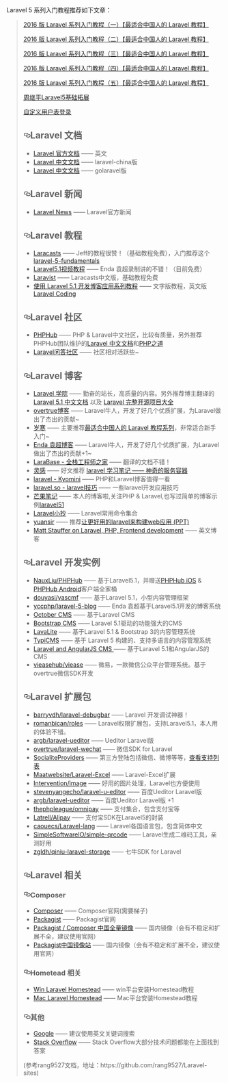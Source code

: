  
Laravel 5 系列入门教程推荐如下文章：
<blockquote>
<p><a href="https://github.com/johnlui/Learn-Laravel-5/issues/4">2016 版 Laravel 系列入门教程（一）【最适合中国人的 Laravel 教程】</a></p>

<p><a href="https://github.com/johnlui/Learn-Laravel-5/issues/5">2016 版 Laravel 系列入门教程（二）【最适合中国人的 Laravel 教程】</a></p>

<p><a href="https://github.com/johnlui/Learn-Laravel-5/issues/6">2016 版 Laravel 系列入门教程（三）【最适合中国人的 Laravel 教程】</a></p>

<p><a href="https://github.com/johnlui/Learn-Laravel-5/issues/7">2016 版 Laravel 系列入门教程（四）【最适合中国人的 Laravel 教程】</a></p>

<p><a href="https://github.com/johnlui/Learn-Laravel-5/issues/8">2016 版 Laravel 系列入门教程（五）【最适合中国人的 Laravel 教程】</a></p>

<p><a href="http://www.zhoujiping.com/laravel-tutorial.html">周继平Laravel5基础拓展</a></p>
<p><a href="http://laravelacademy.org/post/5925.html">自定义用户表登录</a></p>

<h2><a id="user-content-laravel-文档" class="anchor" href="#laravel-文档" aria-hidden="true"><svg aria-hidden="true" class="octicon octicon-link" height="16" version="1.1" viewBox="0 0 16 16" width="16"><path fill-rule="evenodd" d="M4 9h1v1H4c-1.5 0-3-1.69-3-3.5S2.55 3 4 3h4c1.45 0 3 1.69 3 3.5 0 1.41-.91 2.72-2 3.25V8.59c.58-.45 1-1.27 1-2.09C10 5.22 8.98 4 8 4H4c-.98 0-2 1.22-2 2.5S3 9 4 9zm9-3h-1v1h1c1 0 2 1.22 2 2.5S13.98 12 13 12H9c-.98 0-2-1.22-2-2.5 0-.83.42-1.64 1-2.09V6.25c-1.09.53-2 1.84-2 3.25C6 11.31 7.55 13 9 13h4c1.45 0 3-1.69 3-3.5S14.5 6 13 6z"></path></svg></a>Laravel 文档</h2>

<ul>
<li><a href="http://laravel.com/">Laravel 官方文档</a>       —— 英文</li>
<li><a href="http://laravel-china.org/">Laravel 中文文档</a> —— laravel-china版</li>
<li><a href="http://www.golaravel.com/">Laravel 中文文档</a> —— golaravel版</li>
</ul>

<h2><a id="user-content-laravel-新闻" class="anchor" href="#laravel-新闻" aria-hidden="true"><svg aria-hidden="true" class="octicon octicon-link" height="16" version="1.1" viewBox="0 0 16 16" width="16"><path fill-rule="evenodd" d="M4 9h1v1H4c-1.5 0-3-1.69-3-3.5S2.55 3 4 3h4c1.45 0 3 1.69 3 3.5 0 1.41-.91 2.72-2 3.25V8.59c.58-.45 1-1.27 1-2.09C10 5.22 8.98 4 8 4H4c-.98 0-2 1.22-2 2.5S3 9 4 9zm9-3h-1v1h1c1 0 2 1.22 2 2.5S13.98 12 13 12H9c-.98 0-2-1.22-2-2.5 0-.83.42-1.64 1-2.09V6.25c-1.09.53-2 1.84-2 3.25C6 11.31 7.55 13 9 13h4c1.45 0 3-1.69 3-3.5S14.5 6 13 6z"></path></svg></a>Laravel 新闻</h2>

<ul>
<li><a href="https://laravel-news.com/">Laravel News</a> —— Laravel官方新闻 </li>
</ul>

<h2><a id="user-content-laravel-教程" class="anchor" href="#laravel-教程" aria-hidden="true"><svg aria-hidden="true" class="octicon octicon-link" height="16" version="1.1" viewBox="0 0 16 16" width="16"><path fill-rule="evenodd" d="M4 9h1v1H4c-1.5 0-3-1.69-3-3.5S2.55 3 4 3h4c1.45 0 3 1.69 3 3.5 0 1.41-.91 2.72-2 3.25V8.59c.58-.45 1-1.27 1-2.09C10 5.22 8.98 4 8 4H4c-.98 0-2 1.22-2 2.5S3 9 4 9zm9-3h-1v1h1c1 0 2 1.22 2 2.5S13.98 12 13 12H9c-.98 0-2-1.22-2-2.5 0-.83.42-1.64 1-2.09V6.25c-1.09.53-2 1.84-2 3.25C6 11.31 7.55 13 9 13h4c1.45 0 3-1.69 3-3.5S14.5 6 13 6z"></path></svg></a>Laravel 教程</h2>

<ul>
<li><a href="https://laracasts.com">Laracasts</a> —— Jeff的教程很赞！（基础教程免费），入门推荐这个<a href="https://laracasts.com/series/laravel-5-fundamentals">laravel-5-fundamentals</a></li>
<li><a href="http://www.phpyc.com/search/tag/44">Laravel5.1视频教程</a>  —— Enda 袁超录制讲的不错！（目前免费）</li>
<li><a href="https://laravist.com/">Laravist</a> —— Laracasts中文版，基础教程免费</li>
<li><a href="https://phphub.org/topics/1564">使用 Laravel 5.1 开发博客应用系列教程</a> —— 文字版教程，英文版<a href="http://laravelcoding.com/blog">Laravel Coding</a></li>
</ul>

<h2><a id="user-content-laravel-社区" class="anchor" href="#laravel-社区" aria-hidden="true"><svg aria-hidden="true" class="octicon octicon-link" height="16" version="1.1" viewBox="0 0 16 16" width="16"><path fill-rule="evenodd" d="M4 9h1v1H4c-1.5 0-3-1.69-3-3.5S2.55 3 4 3h4c1.45 0 3 1.69 3 3.5 0 1.41-.91 2.72-2 3.25V8.59c.58-.45 1-1.27 1-2.09C10 5.22 8.98 4 8 4H4c-.98 0-2 1.22-2 2.5S3 9 4 9zm9-3h-1v1h1c1 0 2 1.22 2 2.5S13.98 12 13 12H9c-.98 0-2-1.22-2-2.5 0-.83.42-1.64 1-2.09V6.25c-1.09.53-2 1.84-2 3.25C6 11.31 7.55 13 9 13h4c1.45 0 3-1.69 3-3.5S14.5 6 13 6z"></path></svg></a>Laravel 社区</h2>

<ul>
<li><a href="https://phphub.org/">PHPHub</a> —— PHP &amp; Laravel中文社区，比较有质量，另外推荐PHPHub团队维护的<a href="http://laravel-china.org/">Laravel 中文文档</a>和<a href="http://laravel-china.github.io/php-the-right-way/">PHP之道</a></li>
<li><a href="http://wenda.golaravel.com/">Laravel问答社区</a> —— 社区相对活跃些~</li>
</ul>

<h2><a id="user-content-laravel-博客" class="anchor" href="#laravel-博客" aria-hidden="true"><svg aria-hidden="true" class="octicon octicon-link" height="16" version="1.1" viewBox="0 0 16 16" width="16"><path fill-rule="evenodd" d="M4 9h1v1H4c-1.5 0-3-1.69-3-3.5S2.55 3 4 3h4c1.45 0 3 1.69 3 3.5 0 1.41-.91 2.72-2 3.25V8.59c.58-.45 1-1.27 1-2.09C10 5.22 8.98 4 8 4H4c-.98 0-2 1.22-2 2.5S3 9 4 9zm9-3h-1v1h1c1 0 2 1.22 2 2.5S13.98 12 13 12H9c-.98 0-2-1.22-2-2.5 0-.83.42-1.64 1-2.09V6.25c-1.09.53-2 1.84-2 3.25C6 11.31 7.55 13 9 13h4c1.45 0 3-1.69 3-3.5S14.5 6 13 6z"></path></svg></a>Laravel 博客</h2>

<ul>
<li><a href="http://laravelacademy.org/">Laravel 学院</a> —— 勤奋的站长，高质量的内容。另外推荐博主翻译的<a href="http://laravelacademy.org/laravel-docs-5_1">Laravel 5.1 中文文档</a> 以及 <a href="http://laravelacademy.org/laravel-project">Laravel 完整开源项目大全</a></li>
<li><a href="http://overtrue.me/">overtrue博客</a> —— Laravel牛人，开发了好几个优质扩展，为Laravel做出了杰出的贡献~</li>
<li><a href="https://lvwenhan.com">岁寒</a> —— 主要推荐<a href="https://lvwenhan.com/laravel/432.html">最适合中国人的 Laravel 教程系列</a>，非常适合新手入门~</li>
<li><a href="http://www.phpyc.com/">Enda 袁超博客</a> —— Laravel牛人，开发了好几个优质扩展，为Laravel做出了杰出的贡献+1~</li>
<li><a href="http://laravelbase.com/">LaraBase - 全栈工程师之家</a> —— 翻译的文档不错！</li>
<li><a href="https://www.insp.top/">灵感</a> —— 好文推荐 <a href="https://www.insp.top/article/learn-laravel-container">laravel 学习笔记 —— 神奇的服务容器</a></li>
<li><a href="http://www.kyomini.com/">laravel - Kyomini</a> —— PHP和Laravel博客值得一看</li>
<li><a href="http://laravel.so/">laravel.so - laravel技巧</a> —— 一些laravel开发应用技巧</li>
<li><a href="http://note.mango.im/">芒果笔记</a> —— 本人的博客啦,关注PHP &amp; Laravel,也写过简单的博客示例<a href="https://github.com/mangoim/laravel51">laravel51</a></li>
<li><a href="http://cheats.jesse-obrien.ca/">Laravel小抄</a> —— Laravel常用命令集合 </li>
<li><a href="http://www.yuansir-web.com/">yuansir</a> —— 推荐<a href="http://slides.com/ryanyuan/better-use-of-laravel-to-build-web-applications#/">让更好用的laravel来构建web应用 (PPT)</a></li>
<li><a href="https://mattstauffer.co/blog">Matt Stauffer on Laravel, PHP, Frontend development</a> —— 英文博客</li>
</ul>

<h2><a id="user-content-laravel-开发实例" class="anchor" href="#laravel-开发实例" aria-hidden="true"><svg aria-hidden="true" class="octicon octicon-link" height="16" version="1.1" viewBox="0 0 16 16" width="16"><path fill-rule="evenodd" d="M4 9h1v1H4c-1.5 0-3-1.69-3-3.5S2.55 3 4 3h4c1.45 0 3 1.69 3 3.5 0 1.41-.91 2.72-2 3.25V8.59c.58-.45 1-1.27 1-2.09C10 5.22 8.98 4 8 4H4c-.98 0-2 1.22-2 2.5S3 9 4 9zm9-3h-1v1h1c1 0 2 1.22 2 2.5S13.98 12 13 12H9c-.98 0-2-1.22-2-2.5 0-.83.42-1.64 1-2.09V6.25c-1.09.53-2 1.84-2 3.25C6 11.31 7.55 13 9 13h4c1.45 0 3-1.69 3-3.5S14.5 6 13 6z"></path></svg></a>Laravel 开发实例</h2>

<ul>
<li><a href="https://github.com/NauxLiu/phphub-server">NauxLiu/PHPHub</a> —— 基于Laravel5.1，并赠送<a href="https://github.com/Aufree/phphub-ios">PHPHub iOS</a> &amp; <a href="https://github.com/CycloneAxe/phphub-android">PHPHub Android</a>客户端全家桶<br></li>
<li><a href="https://github.com/douyasi/yascmf">douyasi/yascmf</a> —— 基于Laravel 5.1，小型内容管理框架</li>
<li><a href="https://github.com/yccphp/laravel-5-blog">yccphp/laravel-5-blog</a> —— Enda 袁超基于Laravel5.1开发的博客系统</li>
<li><a href="https://octobercms.com/">October CMS</a>  —— 基于Laravel CMS</li>
<li><a href="https://github.com/BootstrapCMS/CMS">Bootstrap CMS</a> —— Laravel 5.1驱动的功能强大的CMS</li>
<li><a href="https://github.com/LavaLite/cms">LavaLite</a> —— 基于Laravel 5.1 &amp; Bootstrap 3的内容管理系统</li>
<li><a href="https://github.com/TypiCMS/Base">TypiCMS</a> —— 基于 Laravel 5 构建的、支持多语言的内容管理系统</li>
<li><a href="https://github.com/DimitriMikadze/laravel-angular-cms">Laravel and AngularJS CMS </a> —— 基于Laravel 5.1和AngularJS的CMS</li>
<li><a href="https://github.com/vieasehub/viease">vieasehub/viease</a> —— 微易，一款微信公众平台管理系统。基于overtrue微信SDK开发</li>
</ul>

<h2><a id="user-content-laravel-扩展包" class="anchor" href="#laravel-扩展包" aria-hidden="true"><svg aria-hidden="true" class="octicon octicon-link" height="16" version="1.1" viewBox="0 0 16 16" width="16"><path fill-rule="evenodd" d="M4 9h1v1H4c-1.5 0-3-1.69-3-3.5S2.55 3 4 3h4c1.45 0 3 1.69 3 3.5 0 1.41-.91 2.72-2 3.25V8.59c.58-.45 1-1.27 1-2.09C10 5.22 8.98 4 8 4H4c-.98 0-2 1.22-2 2.5S3 9 4 9zm9-3h-1v1h1c1 0 2 1.22 2 2.5S13.98 12 13 12H9c-.98 0-2-1.22-2-2.5 0-.83.42-1.64 1-2.09V6.25c-1.09.53-2 1.84-2 3.25C6 11.31 7.55 13 9 13h4c1.45 0 3-1.69 3-3.5S14.5 6 13 6z"></path></svg></a>Laravel 扩展包</h2>

<ul>
<li><a href="https://github.com/barryvdh/laravel-debugbar">barryvdh/laravel-debugbar</a> ——  Laravel 开发调试神器！</li>
<li><a href="https://github.com/romanbican/roles">romanbican/roles</a> —— Laravel权限扩展包，支持Laravel5.1，本人用的体验不错。</li>
<li><a href="https://github.com/argb/laravel-ueditor">argb/laravel-ueditor</a> —— Ueditor Laravel版</li>
<li><a href="https://github.com/overtrue/laravel-wechat">overtrue/laravel-wechat</a> —— 微信SDK for Laravel</li>
<li><a href="https://github.com/SocialiteProviders">SocialiteProviders</a> —— 第三方登陆包括微信、微博等等，<a href="http://socialiteproviders.github.io/">查看支持列表</a></li>
<li><a href="https://github.com/Maatwebsite/Laravel-Excel">Maatwebsite/Laravel-Excel</a> —— Laravel-Excel扩展</li>
<li><a href="https://github.com/Intervention/image">Intervention/image</a> —— 好用的图片处理，Laravel也方便使用</li>
<li><a href="https://github.com/stevenyangecho/laravel-u-editor">stevenyangecho/laravel-u-editor</a> —— 百度Ueditor Laravel版</li>
<li><a href="https://github.com/argb/laravel-ueditor">argb/laravel-ueditor</a> —— 百度Ueditor Laravel版 +1</li>
<li><a href="https://github.com/thephpleague/omnipay">thephpleague/omnipay</a> —— 支付集合，包含支付宝等</li>
<li><a href="https://github.com/Latrell/Alipay">Latrell/Alipay</a> —— 支付宝SDK在Laravel5的封装</li>
<li><a href="https://github.com/caouecs/Laravel-lang">caouecs/Laravel-lang</a> —— Laravel各国语言包，包含简体中文</li>
<li><a href="https://github.com/SimpleSoftwareIO/simple-qrcode">SimpleSoftwareIO/simple-qrcode</a> —— Laravel生成二维码工具，亲测好用</li>
<li><a href="https://github.com/zgldh/qiniu-laravel-storage">zgldh/qiniu-laravel-storage</a> —— 七牛SDK for Laravel</li>
</ul>

<h2><a id="user-content-laravel-相关" class="anchor" href="#laravel-相关" aria-hidden="true"><svg aria-hidden="true" class="octicon octicon-link" height="16" version="1.1" viewBox="0 0 16 16" width="16"><path fill-rule="evenodd" d="M4 9h1v1H4c-1.5 0-3-1.69-3-3.5S2.55 3 4 3h4c1.45 0 3 1.69 3 3.5 0 1.41-.91 2.72-2 3.25V8.59c.58-.45 1-1.27 1-2.09C10 5.22 8.98 4 8 4H4c-.98 0-2 1.22-2 2.5S3 9 4 9zm9-3h-1v1h1c1 0 2 1.22 2 2.5S13.98 12 13 12H9c-.98 0-2-1.22-2-2.5 0-.83.42-1.64 1-2.09V6.25c-1.09.53-2 1.84-2 3.25C6 11.31 7.55 13 9 13h4c1.45 0 3-1.69 3-3.5S14.5 6 13 6z"></path></svg></a>Laravel 相关</h2>

<h3><a id="user-content-composer" class="anchor" href="#composer" aria-hidden="true"><svg aria-hidden="true" class="octicon octicon-link" height="16" version="1.1" viewBox="0 0 16 16" width="16"><path fill-rule="evenodd" d="M4 9h1v1H4c-1.5 0-3-1.69-3-3.5S2.55 3 4 3h4c1.45 0 3 1.69 3 3.5 0 1.41-.91 2.72-2 3.25V8.59c.58-.45 1-1.27 1-2.09C10 5.22 8.98 4 8 4H4c-.98 0-2 1.22-2 2.5S3 9 4 9zm9-3h-1v1h1c1 0 2 1.22 2 2.5S13.98 12 13 12H9c-.98 0-2-1.22-2-2.5 0-.83.42-1.64 1-2.09V6.25c-1.09.53-2 1.84-2 3.25C6 11.31 7.55 13 9 13h4c1.45 0 3-1.69 3-3.5S14.5 6 13 6z"></path></svg></a>Composer</h3>

<ul>
<li><a href="https://getcomposer.org/">Composer</a> —— Composer官网(需要梯子)</li>
<li><a href="https://packagist.org/">Packagist</a> —— Packagist官网</li>
<li><a href="http://pkg.phpcomposer.com/">Packagist / Composer 中国全量镜像</a> —— 国内镜像（会有不稳定和扩展不全，建议使用官网）</li>
<li><a href="http://packagist.cn/">Packagist中国镜像站</a> —— 国内镜像（会有不稳定和扩展不全，建议使用官网）</li>
</ul>

<h3><a id="user-content-hometead-相关" class="anchor" href="#hometead-相关" aria-hidden="true"><svg aria-hidden="true" class="octicon octicon-link" height="16" version="1.1" viewBox="0 0 16 16" width="16"><path fill-rule="evenodd" d="M4 9h1v1H4c-1.5 0-3-1.69-3-3.5S2.55 3 4 3h4c1.45 0 3 1.69 3 3.5 0 1.41-.91 2.72-2 3.25V8.59c.58-.45 1-1.27 1-2.09C10 5.22 8.98 4 8 4H4c-.98 0-2 1.22-2 2.5S3 9 4 9zm9-3h-1v1h1c1 0 2 1.22 2 2.5S13.98 12 13 12H9c-.98 0-2-1.22-2-2.5 0-.83.42-1.64 1-2.09V6.25c-1.09.53-2 1.84-2 3.25C6 11.31 7.55 13 9 13h4c1.45 0 3-1.69 3-3.5S14.5 6 13 6z"></path></svg></a>Hometead 相关</h3>

<ul>
<li><a href="http://www.kyomini.com/content_16.html">Win Laravel Homestead</a> —— win平台安装Homestead教程</li>
<li><a href="http://www.kyomini.com/content_11.html">Mac Laravel Homestead</a> —— Mac平台安装Homestead教程</li>
</ul>

<h3><a id="user-content-其他" class="anchor" href="#其他" aria-hidden="true"><svg aria-hidden="true" class="octicon octicon-link" height="16" version="1.1" viewBox="0 0 16 16" width="16"><path fill-rule="evenodd" d="M4 9h1v1H4c-1.5 0-3-1.69-3-3.5S2.55 3 4 3h4c1.45 0 3 1.69 3 3.5 0 1.41-.91 2.72-2 3.25V8.59c.58-.45 1-1.27 1-2.09C10 5.22 8.98 4 8 4H4c-.98 0-2 1.22-2 2.5S3 9 4 9zm9-3h-1v1h1c1 0 2 1.22 2 2.5S13.98 12 13 12H9c-.98 0-2-1.22-2-2.5 0-.83.42-1.64 1-2.09V6.25c-1.09.53-2 1.84-2 3.25C6 11.31 7.55 13 9 13h4c1.45 0 3-1.69 3-3.5S14.5 6 13 6z"></path></svg></a>其他</h3>

<ul>
<li><a href="https://www.google.com">Google</a> —— 建议使用英文关键词搜索</li>
<li><a href="http://stackoverflow.com/">Stack Overflow</a> —— Stack Overflow大部分技术问题都能在上面找到答案</li>
</ul>

<p>(参考rang9527文档，地址：https://github.com/rang9527/Laravel-sites)</p>
</article>
  </div>
</blockquote>

 
